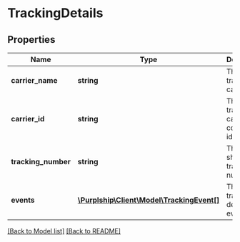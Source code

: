 # TrackingDetails

## Properties
Name | Type | Description | Notes
------------ | ------------- | ------------- | -------------
**carrier_name** | **string** | The tracking carrier | 
**carrier_id** | **string** | The tracking carrier configured identifier | 
**tracking_number** | **string** | The shipment tracking number | 
**events** | [**\Purplship\Client\Model\TrackingEvent[]**](TrackingEvent.md) | The tracking details events | [optional] 

[[Back to Model list]](../README.md#documentation-for-models) [[Back to README]](../README.md)


